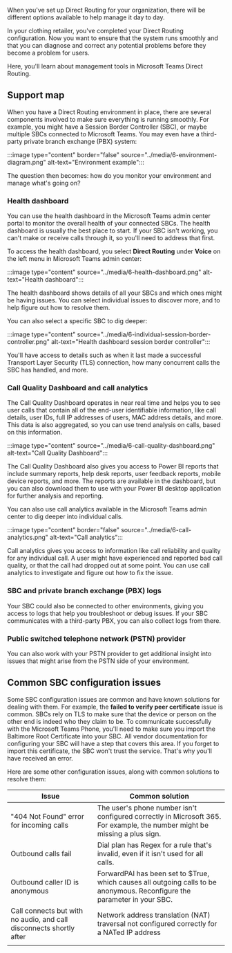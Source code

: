When you've set up Direct Routing for your organization, there will be different options available to help manage it day to day.

In your clothing retailer, you've completed your Direct Routing configuration. Now you want to ensure that the system runs smoothly and that you can diagnose and correct any potential problems before they become a problem for users.

Here, you'll learn about management tools in Microsoft Teams Direct Routing.

## Support map

When you have a Direct Routing environment in place, there are several components involved to make sure everything is running smoothly. For example, you might have a Session Border Controller (SBC), or maybe multiple SBCs connected to Microsoft Teams. You may even have a third-party private branch exchange (PBX) system:

:::image type="content" border="false" source="../media/6-environment-diagram.png" alt-text="Environment example":::

The question then becomes: how do you monitor your environment and manage what's going on?

### Health dashboard

You can use the health dashboard in the Microsoft Teams admin center portal to monitor the overall health of your connected SBCs. The health dashboard is usually the best place to start. If your SBC isn't working, you can't make or receive calls through it, so you'll need to address that first.

To access the health dashboard, you select **Direct Routing** under **Voice** on the left menu in Microsoft Teams admin center:

:::image type="content" source="../media/6-health-dashboard.png" alt-text="Health dashboard":::

The health dashboard shows details of all your SBCs and which ones might be having issues. You can select individual issues to discover more, and to help figure out how to resolve them.

You can also select a specific SBC to dig deeper:

:::image type="content" source="../media/6-individual-session-border-controller.png" alt-text="Health dashboard session border controller":::

You'll have access to details such as when it last made a successful Transport Layer Security (TLS) connection, how many concurrent calls the SBC has handled, and more.

### Call Quality Dashboard and call analytics

The Call Quality Dashboard operates in near real time and helps you to see user calls that contain all of the end-user identifiable information, like call details, user IDs, full IP addresses of users, MAC address details, and more. This data is also aggregated, so you can use trend analysis on calls, based on this information.

:::image type="content" source="../media/6-call-quality-dashboard.png" alt-text="Call Quality Dashboard":::

The Call Quality Dashboard also gives you access to Power BI reports that include summary reports, help desk reports, user feedback reports, mobile device reports, and more. The reports are available in the dashboard, but you can also download them to use with your Power BI desktop application for further analysis and reporting.

You can also use call analytics available in the Microsoft Teams admin center to dig deeper into individual calls.

:::image type="content" border="false" source="../media/6-call-analytics.png" alt-text="Call analytics":::

Call analytics gives you access to information like call reliability and quality for any individual call. A user might have experienced and reported bad call quality, or that the call had dropped out at some point. You can use call analytics to investigate and figure out how to fix the issue.

### SBC and private branch exchange (PBX) logs

Your SBC could also be connected to other environments, giving you access to logs that help you troubleshoot or debug issues. If your SBC communicates with a third-party PBX, you can also collect logs from there.

### Public switched telephone network (PSTN) provider

You can also work with your PSTN provider to get additional insight into issues that might arise from the PSTN side of your environment.

## Common SBC configuration issues

Some SBC configuration issues are common and have known solutions for dealing with them. For example, the **failed to verify peer certificate** issue is common. SBCs rely on TLS to make sure that the device or person on the other end is indeed who they claim to be. To communicate successfully with the Microsoft Teams Phone, you'll need to make sure you import the Baltimore Root Certificate into your SBC. All vendor documentation for configuring your SBC will have a step that covers this area. If you forget to import this certificate, the SBC won't trust the service. That's why you'll have received an error.

Here are some other configuration issues, along with common solutions to resolve them:

|Issue  |Common solution  |
|---------|---------|
|"404 Not Found" error for incoming calls|The user's phone number isn't configured correctly in Microsoft 365. For example, the number might be missing a plus sign.|
|Outbound calls fail|Dial plan has Regex for a rule that's invalid, even if it isn't used for all calls.|
|Outbound caller ID is anonymous|ForwardPAI has been set to $True, which causes all outgoing calls to be anonymous. Reconfigure the parameter in your SBC. |
|Call connects but with no audio, and call disconnects shortly after|Network address translation (NAT) traversal not configured correctly for a NATed IP address|
| | |
